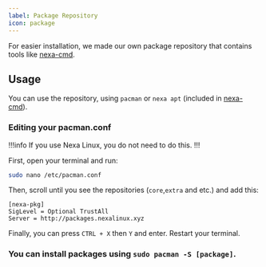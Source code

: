 ```yaml
---
label: Package Repository
icon: package
---
```


For easier installation, we made our own package repository that contains tools like [nexa-cmd](https://github.com/NexaLinux/nexa-cmd).

## Usage

You can use the repository, using `pacman` or `nexa apt` (included in [nexa-cmd](https://github.com/NexaLinux/nexa-cmd)).

### Editing your pacman.conf

!!!info
If you use Nexa Linux, you do not need to do this.
!!!

First, open your terminal and run:

```bash
sudo nano /etc/pacman.conf
```

Then, scroll until you see the repositories (`core`,`extra` and etc.) and add this:

```
[nexa-pkg]
SigLevel = Optional TrustAll
Server = http://packages.nexalinux.xyz
```

Finally, you can press `CTRL + X` then `Y` and enter. Restart your terminal. <br>

### You can install packages using `sudo pacman -S [package]`.
